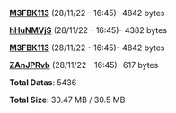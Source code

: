 [**M3FBK113**](/data/M3FBK113.txt) (28/11/22 - 16:45)- 4842 bytes

[**hHuNMVjS**](/data/hHuNMVjS.txt) (28/11/22 - 16:45)- 4382 bytes

[**M3FBK113**](/data/M3FBK113.txt) (28/11/22 - 16:45)- 4842 bytes

[**ZAnJPRvb**](/data/ZAnJPRvb.txt) (28/11/22 - 16:45)- 617 bytes

**Total Datas**: 5436

**Total Size**: 30.47 MB / 30.5 MB